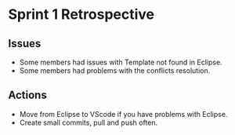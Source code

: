 # Sprint 1 Retrospective

## Issues

- Some members had issues with Template not found in Eclipse.
- Some members had problems with the conflicts resolution.

## Actions

- Move from Eclipse to VScode if you have problems with Eclipse.
- Create small commits, pull and push often. 
